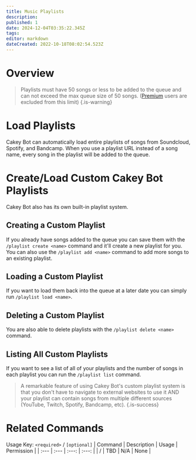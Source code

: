 ```yaml
---
title: Music Playlists
description: 
published: 1
date: 2024-12-04T03:35:22.345Z
tags: 
editor: markdown
dateCreated: 2022-10-18T08:02:54.523Z
---
```


# Overview

> Playlists must have 50 songs or less to be added to the queue and can not exceed the max queue size of 50 songs. ([Premium](https://cakey.bot/premium.php) users are excluded from this limit)
{.is-warning}

# Load Playlists

Cakey Bot can automatically load entire playlists of songs from Soundcloud, Spotify, and Bandcamp. When you use a playlist URL instead of a song name, every song in the playlist will be added to the queue.

# Create/Load Custom Cakey Bot Playlists

Cakey Bot also has its own built-in playlist system.

## Creating a Custom Playlist

If you already have songs added to the queue you can save them with the `/playlist create <name>` command and it'll create a new playlist for you. You can also use the `/playlist add <name>` command to add more songs to an existing playlist.

## Loading a Custom Playlist

If you want to load them back into the queue at a later date you can simply run `/playlist load <name>`.&#x20;

## Deleting a Custom Playlist

You are also able to delete playlists with the `/playlist delete <name>` command.&#x20;

## Listing All Custom Playlists

If you want to see a list of all of your playlists and the number of songs in each playlist you can run the `/playlist list` command.

> A remarkable feature of using Cakey Bot's custom playlist system is that you don't have to navigate to external websites to use it AND your playlist can contain songs from multiple different sources (YouTube, Twitch, Spotify, Bandcamp, etc).
{.is-success}

# Related Commands
Usage Key: `<required>` / `[optional]`
| Command | Description | Usage | Permission |
| :--- | :--- | :---: | :---: |
| / | TBD | N/A | None | 
